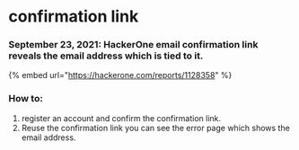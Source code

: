 # confirmation link



### September 23, 2021: HackerOne email confirmation link reveals the email address which is tied to it.

{% embed url="https://hackerone.com/reports/1128358" %}

### How to:

1.  register an account and confirm the confirmation link.
2. Reuse the confirmation link you can see the error page which shows the email address.

 

